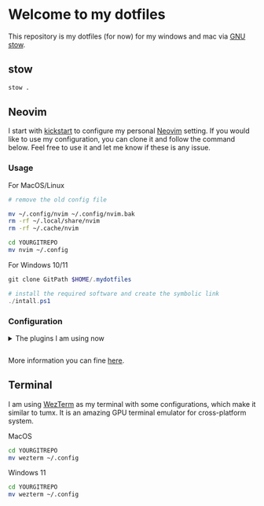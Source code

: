 # Welcome to my dotfiles

This repository is my dotfiles (for now) for my windows and mac via [GNU stow].

## stow 

```bash
stow .
```

## Neovim

I start with [kickstart] to configure my personal [Neovim] setting. If you would like to use my configuration, you can clone it and follow the command below. Feel free to use it and let me know if these is any issue.

### Usage

For MacOS/Linux

```bash
# remove the old config file

mv ~/.config/nvim ~/.config/nvim.bak
rm -rf ~/.local/share/nvim
rm -rf ~/.cache/nvim

cd YOURGITREPO
mv nvim ~/.config
```

For Windows 10/11

```powershell
git clone GitPath $HOME/.mydotfiles

# install the required software and create the symbolic link
./intall.ps1
```

### Configuration

<details><summary>The plugins I am using now <p></summary>

Latest version of the Neovim setup and plugins.
Package manager

- [lazy.nvim](https://github.com/folke/lazy.nvim)

Parsing

- [treesitter](https://github.com/nvim-treesitter/nvim-treesitter)

LSP and Auto completion

- [lspconfig](https://github.com/neovim/nvim-lspconfig)
- [mason](https://github.com/williamboman/mason.nvim)
- [mason-lspconfig](https://github.com/williamboman/mason-lspconfig.nvim)
- [lspsaga](https://github.com/glepnir/lspsaga.nvim)
- [nvim-cmp](https://github.com/hrsh7th/nvim-cmp)
- [none-ls](https://github.com/nvimtools/none-ls.nvim)

Navigation

- [telescope](https://github.com/nvim-telescope/telescope.nvim)
- [nvim-tree](https://github.com/nvim-tree/nvim-tree.lua)
- [oil]()

Editor tool/ Git/ notes taking

- [copilot](https://github.com/zbirenbaum/copilot.lua)
- [gitsigns](https://github.com/lewis6991/gitsigns.nvim)
- [render markdown](https://github.com/MeanderingProgrammer/render-markdown.nvim)
- [trouble](https://github.com/folke/trouble.nvim)

UI

- [lualine](https://github.com/nvim-lualine/lualine.nvim)
- [mini-indentscope](https://github.com/echasnovski/mini.indentscop)

Debugging

- [nvim-dap](https://github.com/mfussenegger/nvim-dap)
- [nvim-dap-go](https://github.com/leoluz/nvim-dap-go)

LSP
- [clangd_extension](https://github.com/p00f/clangd_extensions.nvim)
- [jdtls](https://github.com/mfussenegger/nvim-jdtls)

Debuger


</details>

[kickstart]: https://github.com/nvim-lua/kickstart.nvim
[Neovim]: https://neovim.io/
[GNU stow]: https://www.gnu.org/software/stow/manual/stow.html

More information you can fine [here]().
## Terminal

I am using [WezTerm](https://wezfurlong.org/wezterm/) as my terminal with some configurations, which make it similar to tumx. It is an amazing GPU terminal emulator for cross-platform system.

MacOS

```bash
cd YOURGITREPO
mv wezterm ~/.config
```

Windows 11

```bash
cd YOURGITREPO
mv wezterm ~/.config
```
